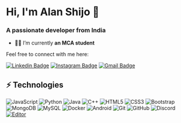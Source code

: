 <h1 align="left">Hi, I'm Alan Shijo 👋</h1>
<h3 align="left">A passionate developer from India</h3>

- 👨‍🎓 I’m currently **an MCA student**


Feel free to connect with me here:

[![Linkedin Badge](https://img.shields.io/badge/-Linkedin-blue?style=flat-square&logo=Linkedin&logoColor=white&link=https://www.linkedin.com/in/alan-shijo-823054170/)](https://www.linkedin.com/in/alan-shijo-823054170/)
[![Instagram Badge](https://img.shields.io/badge/-Instagram-purple?style=flat-square&logo=instagram&logoColor=white&link=https://www.instagram.com/a1an_shijo/)](https://www.instagram.com/a1an_shijo/)
[![Gmail Badge](https://img.shields.io/badge/-Gmail-c14438?style=flat-square&logo=Gmail&logoColor=white&link=mailto:alanshijoatkl@gmail.com)](alanshijoatkl@gmail.com)

## ⚡ Technologies
![JavaScript](https://img.shields.io/badge/-JavaScript-black?style=flat-square&logo=javascript)
![Python](https://img.shields.io/badge/-Python-black?style=flat-square&logo=Python)
![Java](https://img.shields.io/badge/-java-E34A86?style=flat-square&logo=java)
![C++](https://img.shields.io/badge/-C++-00599C?style=flat-square&logo=c)
![HTML5](https://img.shields.io/badge/-HTML5-E34F26?style=flat-square&logo=html5&logoColor=white)
![CSS3](https://img.shields.io/badge/-CSS3-1572B6?style=flat-square&logo=css3)
![Bootstrap](https://img.shields.io/badge/-Bootstrap-563D7C?style=flat-square&logo=bootstrap)
![MongoDB](https://img.shields.io/badge/-MongoDB-black?style=flat-square&logo=mongodb)
![MySQL](https://img.shields.io/badge/-MySQL-black?style=flat-square&logo=mysql)
![Docker](https://img.shields.io/badge/-Docker-black?style=flat-square&logo=docker)
![Android](https://img.shields.io/badge/Android-05150C?style=flat-square&logo=android)
![Git](https://img.shields.io/badge/-Git-black?style=flat-square&logo=git)
![GitHub](https://img.shields.io/badge/-GitHub-181717?style=flat-square&logo=github)
![Discord](https://img.shields.io/badge/Discord-black?style=flat-square&logo=discord)
[![Editor](https://img.shields.io/badge/Editor-VSCode-blue?style=flat-square&logo=visual-studio-code&logoColor=white)](https://code.visualstudio.com/)
